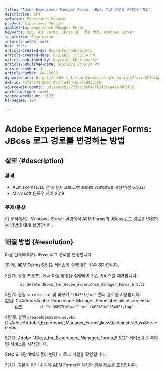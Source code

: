 ```yaml
---
title: "Adobe Experience Manager Forms: JBoss 로그 경로를 변경하는 방법"
description: 설명
solution: Experience Manager
product: Experience Manager
applies-to: Experience Manager Forms
keywords: KCS, AEM Forms, JBoss 로그 경로 변경, Windows Server
resolution: Resolution
internal-notes: null
bug: false
article-created-by: Nayanika Chakravarty
article-created-date: 9/5/2023 1:52:54 PM
article-published-by: Nayanika Chakravarty
article-published-date: 9/5/2023 2:09:24 PM
version-number: 3
article-number: KA-22689
dynamics-url: https://adobe-ent.crm.dynamics.com/main.aspx?forceUCI=1&pagetype=entityrecord&etn=knowledgearticle&id=433d107d-f34b-ee11-be6e-6045bd006c82
exl-id: 4af24578-296f-46cf-a4e4-e5707d43c1c0
source-git-commit: 0311a02c52a273bce96b47fe2d3fea41a74f2fb2
workflow-type: tm+mt
source-wordcount: '172'
ht-degree: 10%

---
```


# Adobe Experience Manager Forms: JBoss 로그 경로를 변경하는 방법

## 설명 {#description}


### 환경

- AEM Forms(JEE 전체 설치 프로그램 JBoss Windows 이상 버전 6.5.12)
- Microsoft 윈도우 서버 2019


### 문제/증상

이 문서에서는 Windows Server 환경에서 AEM Forms의 JBoss 로그 경로를 변경하는 방법에 대해 설명합니다.


## 해결 방법 {#resolution}


다음 단계에 따라 JBoss 로그 경로를 변경합니다.

1단계. AEM Forms 6.5.12 서비스가 실행 중인 경우 중지합니다.

2단계. 명령 프롬프트에서 다음 명령을 실행하여 기존 서비스를 제거합니다.

`       sc delete JBoss_for_Adobe_Experience_Manager_Forms_6.5.12`

3단계. 편집 `service.bat` 및 바꾸기 `"!BASE!\log"` 폴더 경로를 사용합니다.
            <u>파일</u>: C:\Adobe\Adobe_Experience_Manager_Forms\jboss\bin\service.bat
            <u>라인</u>:
            `if "%LOGPATH%"=="" set LOGPATH="!BASE!\log"`

4단계. 실행 `createJBossService.vbs`
            C:\Adobe\Adobe_Experience_Manager_Forms\jboss\bin\createJBossService.vbs

5단계. Adobe &quot;JBoss_for_Experience_Manager_Forms_6.5.12&quot; 서비스가 등록되면 서비스를 시작합니다.

Step 6. 3단계에서 폴더 변경 시 로그 파일을 확인합니다.

7단계. 기본이 아닌 위치에 AEM Forms을 설치한 경우 경로를 조정합니다.
